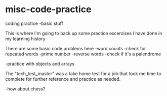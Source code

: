 # misc-code-practice
coding practice -basic stuff
 
 This is where I'm going to back up some practice excercises I have done in my learning history
 
 There are some basic code problems here 
 -word counts
 -check for repeated words
 -prime number
 -reverse words
 -check if it's a palendrome
 
 -practice with objects and arrays 
 
 The "tech_test_master" was a take home test for a job that took me time to complete  for further reference and practice as needed. 

-how about chess?
 
